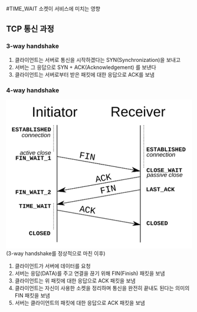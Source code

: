 #TIME_WAIT 소켓이 서비스에 미치는 영향

## TCP 통신 과정

### 3-way handshake
1. 클라이언트는 서버로 통신을 시작하겠다는 SYN(Synchronization)을 보내고
2. 서버는 그 응답으로 SYN + ACK(Acknowledgement) 를 보낸다
3. 클라이언트는 서버로부터 받은 패킷에 대한 응답으로 ACK를 보냄
### 4-way handshake
![](./img/handshake.PNG)
(3-way handshake를 정상적으로 마친 이후) 
1. 클라이언트가 서버에 데이터를 요청
2. 서버는 응답(DATA)를 주고 연결을 끊기 위해 FIN(Finish) 패킷을 보냄
3. 클라이언트는 위 패킷에 대한 응답으로 ACK 패킷을 보냄
4. 클라이언트는 자신이 사용한 소켓을 정리하며 통신을 완전히 끝내도 된다는 의미의 FIN 패킷을 보냄
5. 서버는 클라이언트의 패킷에 대한 응답으로 ACK 패킷을 보냄